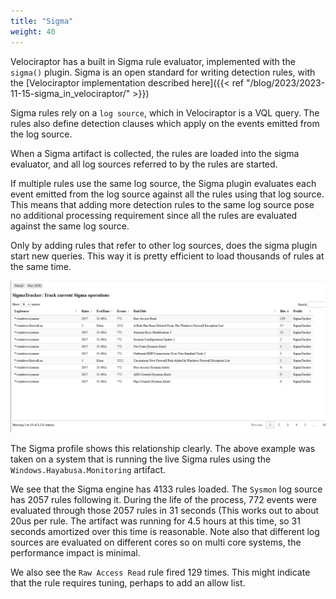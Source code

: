 ```yaml
---
title: "Sigma"
weight: 40
---
```


Velociraptor has a built in Sigma rule evaluator, implemented with the
`sigma()` plugin. Sigma is an open standard for writing detection rules, with the [Velociraptor implementation described here]({{< ref "/blog/2023/2023-11-15-sigma_in_velociraptor/" >}})

Sigma rules rely on a `log source`, which in Velociraptor is a VQL
query. The rules also define detection clauses which apply on the
events emitted from the log source.

When a Sigma artifact is collected, the rules are loaded into the
sigma evaluator, and all log sources referred to by the rules are
started.

If multiple rules use the same log source, the Sigma plugin evaluates
each event emitted from the log source against all the rules using
that log source. This means that adding more detection rules to the
same log source pose no additional processing requirement since all
the rules are evaluated against the same log source.

Only by adding rules that refer to other log sources, does the sigma
plugin start new queries. This way it is pretty efficient to load
thousands of rules at the same time.

![Sigma profile](profile.png)

The Sigma profile shows this relationship clearly. The above example
was taken on a system that is running the live Sigma rules using the
`Windows.Hayabusa.Monitoring` artifact.

We see that the Sigma engine has 4133 rules loaded. The `Sysmon` log
source has 2057 rules following it. During the life of the process,
772 events were evaluated through those 2057 rules in 31 seconds (This
works out to about 20us per rule. The artifact was running for 4.5
hours at this time, so 31 seconds amortized over this time is
reasonable. Note also that different log sources are evaluated on
different cores so on multi core systems, the performance impact is
minimal.

We also see the `Raw Access Read` rule fired 129 times. This might
indicate that the rule requires tuning, perhaps to add an allow list.
